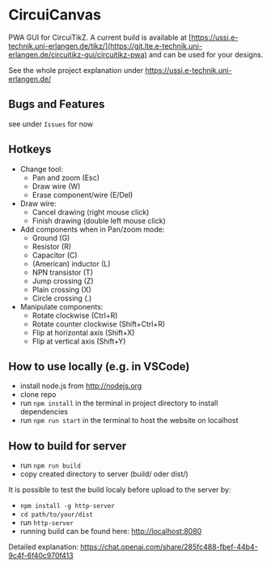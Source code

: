 <!-- TODO change README and adjust URLs -->
# CircuiCanvas

PWA GUI for CircuiTikZ. A current build is available at [https://ussi.e-technik.uni-erlangen.de/tikz/](https://git.lte.e-technik.uni-erlangen.de/circuitikz-gui/circuitikz-pwa) and can be used for your designs.

See the whole project explanation under [https://ussi.e-technik.uni-erlangen.de/
](https://git.lte.e-technik.uni-erlangen.de/circuitikz-gui/circuitikz-pwa)

## Bugs and Features

see under `Issues` for now

## Hotkeys

* Change tool:
    * Pan and zoom (Esc)
    * Draw wire (W)
    * Erase component/wire (E/Del)
* Draw wire:
    * Cancel drawing (right mouse click)
    * Finish drawing (double left mouse click)
* Add components when in Pan/zoom mode:
    * Ground (G)
    * Resistor (R)
    * Capacitor (C)
    * (American) inductor (L)
    * NPN transistor (T)
    * Jump crossing (Z)
    * Plain crossing (X)
    * Circle crossing (.)
* Manipulate components:
    * Rotate clockwise (Ctrl+R)
    * Rotate counter clockwise (Shift+Ctrl+R)
    * Flip at horizontal axis (Shift+X)
    * Flip at vertical axis (Shift+Y)

## How to use locally (e.g. in VSCode)

* install node.js from <http://nodejs.org>
* clone repo
* run `npm install` in the terminal in project directory to install dependencies
* run `npm run start` in the terminal to host the website on localhost

## How to build for server

* run `npm run build`
* copy created directory to server  (build/ oder dist/)

It is possible to test the build localy before upload to the server by:

* `npm install -g http-server`
* `cd path/to/your/dist`
* run `http-server`
* running build can be found here: <http://localhost:8080>

Detailed explanation: <https://chat.openai.com/share/285fc488-fbef-44b4-9c4f-6f40c970f413>
